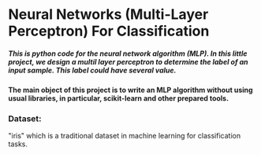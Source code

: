 
# Neural Networks (Multi-Layer Perceptron) For Classification


##### This is python code for the neural network algorithm (MLP). In this little project, we design a multil layer perceptron to determine the label of an input sample. This label could have several value.




#### The main object of this project is to write an MLP algorithm without using usual libraries, in particular, scikit-learn and other prepared tools.



### Dataset:

"iris" which is a traditional dataset in machine learning for classification tasks.



